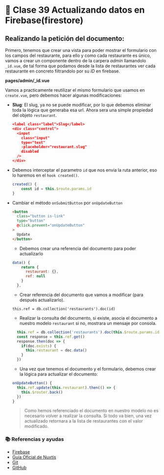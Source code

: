 # 📗 Clase 39 Actualizando datos en Firebase(firestore)

## Realizando la petición del documento:

Primero, tenemos que crear una vista para poder mostrar el formulario con los campos del restaurante, para ello y como cada restaurante es único, vamos a crear un componente dentro de la carpera *admin* llamandolo `_id.vue`, de tal forma que podamos desde la lista de restaurantes ver cada restaurante en concreto filtrandolo por su *ID* en firebase.

**pages/admin/_id.vue**

Vamos a practicamente reutilizar el mismo formulario que usamos en `create.vue`, pero debemos hacer algunas modificaciones:

- **Slug**: El slug, ya no se puede modificar, por lo que debemos eliminar toda la lógica que generaba esa url. Ahora sera una simple propiedad del objeto `restaurant`.

  ```json
  <label class="label">Slug</label>
  <div class="control">
    <input
      class="input"
      type="text"
      :placeholder="restaurant.slug"
      disabled
    />
  </div>
  ```

- Debemos interceptar el parametro `id` que nos envia la ruta anterior, eso lo haremos en el `hook created()`.

  ```js
  created() {
      const id = this.$route.params.id
  }
  ```

- Cambiar el método `onSubmitButton` por `onUpdateButton`

  ```html
  <button
    class="button is-link"
    type="button"
    @click.prevent="onUpdateButton"
  >
    Update
  </button>
  ```

  - Debemos crear una referencia del documento para poder actualizarlo

  ```js
  data() {
      return {
        restaurant: {},
        ref: null
      }
    },
  ```

  - Crear referencia del documento que vamos a modificar (para después actualizarlo).
  
  `this.ref = db.collection('restaurants').doc(id)`
   
  - Realizar la consulta del documento, si existe, asocia el documento a nuestro modelo `restaurant` si no, mostrara un mensaje por consola.

  ```js
    this.ref = db.collection('restaurants').doc(this.$route.params.id)
    const response = this.ref.get()
    response.then(doc => {
      if(doc.exists) {
        this.restaurant = doc.data()
      }
    })
  ```

  - Una vez que tenemos el documento y el formulario, debemos crear la lógica para actualizar el documento:

  ```js
  onUpdateButton() {
    this.ref.update(this.restaurant).then(() => {
      this.$router.back()
    })
  }
  ```
  
  > Como hemos referenciado el documento en nuestro modelo no es necesario volver a realizar la consulta. Si todo va bien, una vez actualizado retornara a la lista de restaurantes con el valor modificado.



### 📚 Referencias y ayudas
- [Firebase](https://firebase.google.com/docs/projects/learn-more?hl=es)
- [Guía Oficial de Nuxtjs](https://nuxtjs.org/guide)
- [Git](https://www.git-scm.com/)
- [GitHub](https://github.com/)